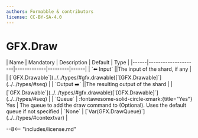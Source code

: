 ```yaml
---
authors: Formabble & contributors
license: CC-BY-SA-4.0
---
```



# GFX.Draw

<div class="sh-parameters" markdown="1">
| Name | Mandatory | Description | Default | Type |
|------|---------------------|-------------|---------|------|
| `⬅️ Input` ||The input of the shard, if any | | [`GFX.Drawable`](../../types/#gfx.drawable)[`[GFX.Drawable]`](../../types/#seq) |
| `Output ➡️` ||The resulting output of the shard | | [`GFX.Drawable`](../../types/#gfx.drawable)[`[GFX.Drawable]`](../../types/#seq) |
| `Queue` | :fontawesome-solid-circle-xmark:{title="Yes"} Yes  | The queue to add the draw command to (Optional). Uses the default queue if not specified | `None` | [`Var(GFX.DrawQueue)`](../../types/#contextvar) |

</div>



--8<-- "includes/license.md"

